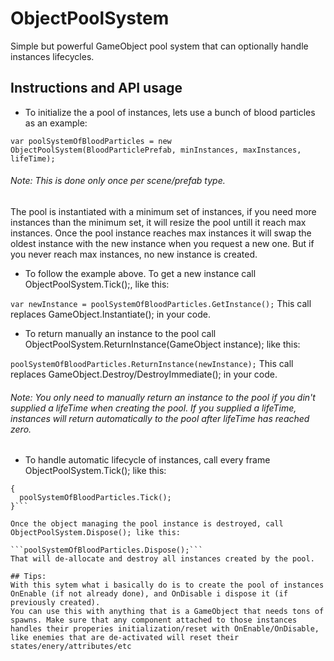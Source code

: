 # ObjectPoolSystem
Simple but powerful GameObject pool system that can optionally handle instances lifecycles.

## Instructions and API usage

- To initialize the a pool of instances, lets use a bunch of blood particles as an example:

```var poolSystemOfBloodParticles = new ObjectPoolSystem(BloodParticlePrefab, minInstances, maxInstances, lifeTime);```
###### Note: This is done only once per scene/prefab type.

The pool is instantiated with a minimum set of instances, if you need more instances than the minimum set, it will resize the pool untill it reach max instances. Once the pool instance reaches max instances it will swap the oldest instance with the new instance when you request a new one. But if you never reach max instances, no new instance is created.

- To follow the example above. To get a new instance call ObjectPoolSystem.Tick();, like this:

```var newInstance = poolSystemOfBloodParticles.GetInstance();```
This call replaces GameObject.Instantiate(); in your code.

- To return manually an instance to the pool call ObjectPoolSystem.ReturnInstance(GameObject instance); like this:

```poolSystemOfBloodParticles.ReturnInstance(newInstance);```
This call replaces GameObject.Destroy/DestroyImmediate(); in your code.
###### Note: You only need to manually return an instance to the pool if you din't supplied a lifeTime when creating the pool. If you supplied a lifeTime, instances will return automatically to the pool after lifeTime has reached zero.

- To handle automatic lifecycle of instances, call every frame ObjectPoolSystem.Tick(); like this:

```void Update()
{
  poolSystemOfBloodParticles.Tick();
}```

Once the object managing the pool instance is destroyed, call ObjectPoolSystem.Dispose(); like this:

```poolSystemOfBloodParticles.Dispose();```
That will de-allocate and destroy all instances created by the pool.

## Tips:
With this sytem what i basically do is to create the pool of instances OnEnable (if not already done), and OnDisable i dispose it (if previously created).
You can use this with anything that is a GameObject that needs tons of spawns. Make sure that any component attached to those instances handles their properies initialization/reset with OnEnable/OnDisable, like enemies that are de-activated will reset their states/enery/attributes/etc
